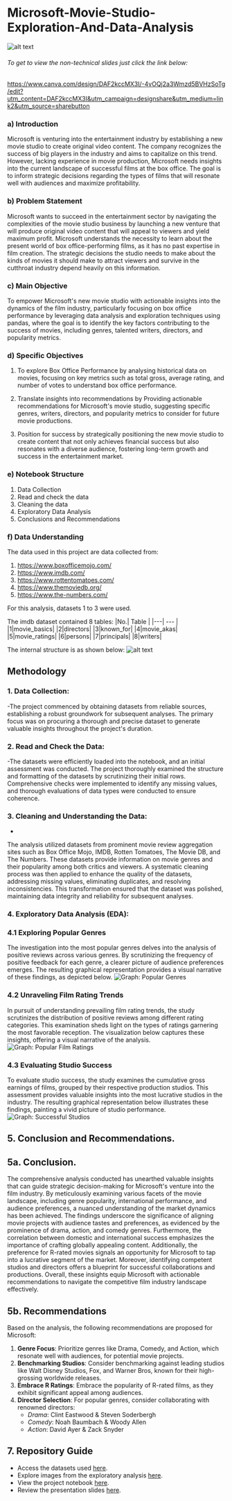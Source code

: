 # Microsoft-Movie-Studio-Exploration-And-Data-Analysis
![alt text](microsoft.png)
###### To get to view the non-technical slides just click the link below:
https://www.canva.com/design/DAF2kccMX3I/-4vOQj2a3Wmzd5BVHzSoTg/edit?utm_content=DAF2kccMX3I&utm_campaign=designshare&utm_medium=link2&utm_source=sharebutton
### a) Introduction 
Microsoft is venturing into the entertainment industry by establishing a new movie studio to create original video content. The company recognizes the success of big players in the industry and aims to capitalize on this trend. However, lacking experience in movie production, Microsoft needs insights into the current landscape of successful films at the box office. The goal is to inform strategic decisions regarding the types of films that will resonate well with audiences and maximize profitability.

### b) Problem Statement
Microsoft wants to succeed in the entertainment sector by navigating the complexities of the movie studio business by launching a new venture that will produce original video content that will appeal to viewers and yield maximum profit. Microsoft understands the necessity to learn about the present world of box office-performing films, as it has no past expertise in film creation. The strategic decisions the studio needs to make about the kinds of movies it should make to attract viewers and survive in the cutthroat industry depend heavily on this information.

### c) Main Objective
To empower Microsoft's new movie studio with actionable insights into the dynamics of the film industry, particularly focusing on box office performance by leveraging data analysis and exploration techniques using pandas, where the goal is to identify the key factors contributing to the success of movies, including genres, talented writers, directors, and popularity metrics.
### d) Specific Objectives

1. To explore Box Office Performance by analysing historical data on movies, focusing on key metrics such as total gross, average rating, and number of votes to understand box office performance.

2. Translate insights into recommendations by Providing actionable recommendations for Microsoft's movie studio, suggesting specific genres, writers, directors, and popularity metrics to consider for future movie productions.

3. Position for success by strategically positioning the new movie studio to create content that not only achieves financial success but also resonates with a diverse audience, fostering long-term growth and success in the entertainment market. 

### e) Notebook Structure
1. Data Collection
2. Read and check the data
3. Cleaning the data
4. Exploratory Data Analysis
5. Conclusions and Recommendations

### f) Data Understanding 
The data used in this project are data collected from:
1. https://www.boxofficemojo.com/
2. https://www.imdb.com/
3. https://www.rottentomatoes.com/
4. https://www.themoviedb.org/
5. https://www.the-numbers.com/

For this analysis, datasets 1 to 3 were used.

The imdb dataset contained 8 tables:
|No.| Table    |
|---| ---       |
|1|movie_basics|
|2|directors|
|3|known_for|
|4|movie_akas|
|5|movie_ratings|
|6|persons|
|7|principals|
|8|writers|

The internal structure is as shown below:
![alt text](imdb.jpg)




## Methodology
### 1. Data Collection:
   -The project commenced by obtaining datasets from reliable sources, establishing a robust groundwork for subsequent analyses. The primary focus was on procuring a thorough and precise dataset to generate valuable insights throughout the project's duration.

### 2. Read and Check the Data:
   
 -The datasets were efficiently loaded into the notebook, and an initial assessment was conducted. The project thoroughly examined the structure and formatting of the datasets by scrutinizing their initial rows. Comprehensive checks were implemented to identify any missing values, and thorough evaluations of data types were conducted to ensure coherence.
### 3. Cleaning and Understanding the Data:
   - 
The analysis utilized datasets from prominent movie review aggregation sites such as Box Office Mojo, IMDB, Rotten Tomatoes, The Movie DB, and The Numbers. These datasets provide information on movie genres and their popularity among both critics and viewers. A systematic cleaning process was then applied to enhance the quality of the datasets, addressing missing values, eliminating duplicates, and resolving inconsistencies. This transformation ensured that the dataset was polished, maintaining data integrity and reliability for subsequent analyses.

### 4. Exploratory Data Analysis (EDA):
### 4.1 Exploring Popular Genres
The investigation into the most popular genres delves into the analysis of positive reviews across various genres. By scrutinizing the frequency of positive feedback for each genre, a clearer picture of audience preferences emerges. The resulting graphical representation provides a visual narrative of these findings, as depicted below.
![Graph: Popular Genres](Images/genres.png)

### 4.2 Unraveling Film Rating Trends
In pursuit of understanding prevailing film rating trends, the study scrutinizes the distribution of positive reviews among different rating categories. This examination sheds light on the types of ratings garnering the most favorable reception. The visualization below captures these insights, offering a visual narrative of the analysis.
![Graph: Popular Film Ratings](Images/ratings.png)

### 4.3 Evaluating Studio Success
To evaluate studio success, the study examines the cumulative gross earnings of films, grouped by their respective production studios. This assessment provides valuable insights into the most lucrative studios in the industry. The resulting graphical representation below illustrates these findings, painting a vivid picture of studio performance.
![Graph: Successful Studios](Images/studios.png)



## 5. Conclusion and Recommendations.
## 5a. Conclusion.
The comprehensive analysis conducted has unearthed valuable insights that can guide strategic decision-making for Microsoft's venture into the film industry. By meticulously examining various facets of the movie landscape, including genre popularity, international performance, and audience preferences, a nuanced understanding of the market dynamics has been achieved. The findings underscore the significance of aligning movie projects with audience tastes and preferences, as evidenced by the prominence of drama, action, and comedy genres. Furthermore, the correlation between domestic and international success emphasizes the importance of crafting globally appealing content. Additionally, the preference for R-rated movies signals an opportunity for Microsoft to tap into a lucrative segment of the market. Moreover, identifying competent studios and directors offers a blueprint for successful collaborations and productions. Overall, these insights equip Microsoft with actionable recommendations to navigate the competitive film industry landscape effectively.

## 5b. Recommendations
Based on the analysis, the following recommendations are proposed for Microsoft:

1. **Genre Focus**: Prioritize genres like Drama, Comedy, and Action, which resonate well with audiences, for potential movie projects.
2. **Benchmarking Studios**: Consider benchmarking against leading studios like Walt Disney Studios, Fox, and Warner Bros, known for their high-grossing worldwide releases.
3. **Embrace R Ratings**: Embrace the popularity of R-rated films, as they exhibit significant appeal among audiences.
4. **Director Selection**: For popular genres, consider collaborating with renowned directors:
   - *Drama*: Clint Eastwood & Steven Soderbergh
   - *Comedy*: Noah Baumbach & Woody Allen
   - *Action*: David Ayer & Zack Snyder

## 7. Repository Guide
- Access the datasets used [here](zippedData).
- Explore images from the exploratory analysis [here](Images).
- View the project notebook [here](student.ipynb).
- Review the presentation slides [here](presentation.pdf).
